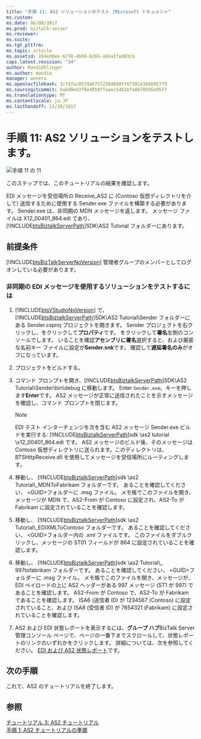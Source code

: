 ```yaml
---
title: "手順 11: AS2 ソリューションのテスト |Microsoft ドキュメント"
ms.custom: 
ms.date: 06/08/2017
ms.prod: biztalk-server
ms.reviewer: 
ms.suite: 
ms.tgt_pltfrm: 
ms.topic: article
ms.assetid: 184ed8ee-6778-4bb9-b265-a94a1fed03cb
caps.latest.revision: "34"
author: MandiOhlinger
ms.author: mandia
manager: anneta
ms.openlocfilehash: 1cfd7ac057da675f25040685f67301e368605779
ms.sourcegitcommit: 5abd0ed3f9e4858ffaaec5481bfa8878595e95f7
ms.translationtype: MT
ms.contentlocale: ja-JP
ms.lasthandoff: 11/28/2017
---
```

# <a name="step-11-test-the-as2-solution"></a>手順 11: AS2 ソリューションをテストします。
![手順 11 の 11](../core/media/tut-step11-of-11.gif "Tut_Step11_of_11")  
  
 このステップでは、このチュートリアルの結果を確認します。  
  
 EDI メッセージを受信場所の Receive_AS2 に (Contoso 仮想ディレクトリを介して) 送信するために使用する Sender.exe ファイルを構築する必要があります。 Sender.exe は、非同期の MDN メッセージを返します。 メッセージ ファイルは X12_00401_864.edi であり、[!INCLUDE[btsBiztalkServerPath](../includes/btsbiztalkserverpath-md.md)]SDK\AS2 Tutorial フォルダーにあります。  
  
## <a name="prerequisites"></a>前提条件  
 [!INCLUDE[btsBizTalkServerNoVersion](../includes/btsbiztalkservernoversion-md.md)] 管理者グループのメンバーとしてログオンしている必要があります。  
  
### <a name="to-test-the-solution-with-an-asynchronous-edi-message"></a>非同期の EDI メッセージを使用するソリューションをテストするには  
  
1.  [!INCLUDE[btsVStudioNoVersion](../includes/btsvstudionoversion-md.md)] で、[!INCLUDE[btsBiztalkServerPath](../includes/btsbiztalkserverpath-md.md)]SDK\AS2 Tutorial\Sender フォルダーにある Sender.csproj プロジェクトを開きます。 Sender プロジェクトを右クリックし、をクリックして**プロパティ**です。 をクリックして**署名**左側のコンソールでします。 いることを確認**アセンブリに署名**選択すると、および厳密な名前キー ファイルに設定が**Sender.snk**です。 確認して**遅延署名のみ**がオフになっています。  
  
2.  プロジェクトをビルドする。  
  
3.  コマンド プロンプトを開き、[!INCLUDE[btsBiztalkServerPath](../includes/btsbiztalkserverpath-md.md)]SDK\AS2 Tutorial\Sender\bin\debug に移動します。 Enter `Sender.exe`、キーを押します**Enter**です。 AS2 メッセージが正常に送信されたことを示すメッセージを確認し、コマンド プロンプトを閉じます。  
  
    > [!NOTE]
    >  EDI テスト インターチェンジを次を含む AS2 メッセージ Sender.exe ビルドを実行する: [!INCLUDE[btsBiztalkServerPath](../includes/btsbiztalkserverpath-md.md)]sdk \as2 tutorial \x12_00401_864.edi です。 AS2 メッセージのビルド後、そのメッセージは Contoso 仮想ディレクトリに送られます。このディレクトリは、BTSHttpReceive.dll を使用してメッセージを受信場所にルーティングします。  
  
4.  移動し、 [!INCLUDE[btsBiztalkServerPath](../includes/btsbiztalkserverpath-md.md)]sdk \as2 Tutorial\\_MDNToFabrikam フォルダーです。 あることを確認してください、 \<GUID\>フォルダーに <guid>.msg ファイル。 メモ帳でこのファイルを開き、メッセージが MDN で、AS2-From が Contoso に設定され、AS2-To が Fabrikam に設定されていることを確認します。  
  
5.  移動し、 [!INCLUDE[btsBiztalkServerPath](../includes/btsbiztalkserverpath-md.md)]sdk \as2 Tutorial\\_EDIXMLToContoso フォルダーです。 あることを確認してください、 \<GUID\>フォルダー内の .xml ファイルです。 このファイルをダブルクリックし、メッセージの ST01 フィールドが 864 に設定されていることを確認します。  
  
6.  移動し、 [!INCLUDE[btsBiztalkServerPath](../includes/btsbiztalkserverpath-md.md)]sdk \as2 Tutorial\\_ 997tofabrikam フォルダーです。 あることを確認してください、 \<GUID\>フォルダーに <guid>.msg ファイル。 メモ帳でこのファイルを開き、メッセージが、EDI ペイロードの上に AS2 ヘッダーがある 997 メッセージ (ST1 が 997) であることを確認します。 AS2-From が Contoso で、AS2-To が Fabrikam であることを確認します。 ISA6 (送信者 ID) が 1234567 (Contoso) に設定されていること、および ISA8 (受信者 ID) が 7654321 (Fabrikam) に設定されていることを確認します。  
  
7.  AS2 および EDI 状態レポートを表示するには、**グループ ハブ**BizTalk Server 管理コンソール ページで、ページの一番下までスクロールして、状態レポートのリンクのいずれかをクリックします。 詳細については、次を参照してください。 [EDI および AS2 状態レポート](../core/edi-and-as2-status-reporting.md)です。  
  
## <a name="next-steps"></a>次の手順  
 これで、AS2 のチュートリアルを終了します。  
  
## <a name="see-also"></a>参照  
 [チュートリアル 3: AS2 チュートリアル](../core/tutorial-3-as2-tutorial.md)   
 [手順 1: AS2 チュートリアルの準備](../core/step-1-prepare-for-the-as2-tutorial.md)